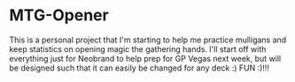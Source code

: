 # MTG-Opener
This is a personal project that I'm starting to help me practice mulligans and keep statistics on opening magic the gathering hands. I'll start off with everything just for Neobrand to help prep for GP Vegas next week, but will be designed such that it can easily be changed for any deck :) FUN :)!!!
